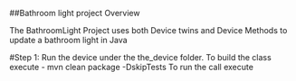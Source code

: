 ##Bathroom light project Overview 

The BathroomLight Project uses both Device twins and Device Methods to update a bathroom light in Java 

#Step 1: Run the device under the the_device folder. 
         To build the class execute - mvn clean package -DskipTests
         To run the call execute 
